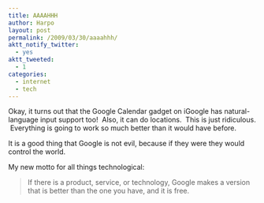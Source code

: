 ```yaml
---
title: AAAAHHH
author: Harpo
layout: post
permalink: /2009/03/30/aaaahhh/
aktt_notify_twitter:
  - yes
aktt_tweeted:
  - 1
categories:
  - internet
  - tech
---
```

Okay, it turns out that the Google Calendar gadget on iGoogle has natural-language input support too!  Also, it can do locations.  This is just ridiculous.  Everything is going to work so much better than it would have before.

It is a good thing that Google is not evil, because if they were they would control the world.

My new motto for all things technological: 

> If there is a product, service, or technology, Google makes a version that is better than the one you have, and it is free.